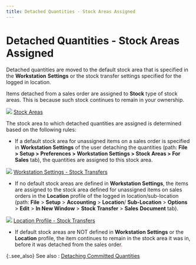 ```yaml
---
title: Detached Quantities - Stock Areas Assigned
---
```


# Detached Quantities - Stock Areas Assigned


Detached quantities are moved to the default stock area that is specified  in the **Workstation** **Settings**  or the stock transfer settings specified for the logged in location.


Items detached from a sales order are assigned to **Stock**  type of stock areas. This is because such stock continues to remain in  your ownership.


![]({{site.sp_baseurl}}/img/lens.gif)<font style="color: #800080;" color="#800080"> </font>[Stock  Areas]({{site.sc_chm}}/options/miscellaneous-set-up/stock-areas/stock_areas_setup.html)


The stock area to which detached quantities are assigned is determined  based on the following rules:

- If a default  stock area for unassigned items on a sales order is specified in **Workstation Settings** of the user detaching  the quantities (path: **File &gt; Setup 
 &gt; Preferences &gt; Workstation Settings &gt; Stock Areas &gt; For Sales** tab), the quantities are assigned to this stock area.



![]({{site.sp_baseurl}}/img/lens.gif) [Workstation  Settings - Stock Transfers]({{site.sc_chm}}/misc/work_station_settings_stock_areas_for_sales.html)

- If no default  stock areas are defined in **Workstation 
 Settings**, the items are assigned to the stock area defined for  unassigned items on sales orders in the **Location**  profile of the logged in location/sub-location (path: **File**  > **Setup** > **Accounting**  > **Location**/ **Sub-Location**  > **Options** > **Edit**  > **In New Window** > **Stock** **Transfer**  > **Sales** **Document**  tab).



![]({{site.sp_baseurl}}/img/lens.gif) [Location  Profile - Stock Transfers]({{site.sc_chm}}/misc/stock_transfer_information_sales_document.html)

- If default  stock areas are NOT defined in **Workstation 
 Settings** or the **Location**  profile, the item continues to remain in the stock area it was in, before  it was detached from the sales order<font style="color: #ff0000;" color="#FF0000">.</font><font style="color: #000000;" color="#000000"> </font>



{:.see_also}
See also
: [Detaching  Committed Quantities]({{site.sp_baseurl}}/sales-docs/sales-orders/so-proc/detaching-items/detaching_committed_quantities.html)
